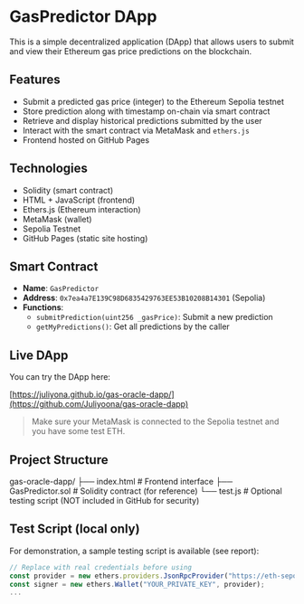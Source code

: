 # GasPredictor DApp

This is a simple decentralized application (DApp) that allows users to submit and view their Ethereum gas price predictions on the blockchain.

## Features

- Submit a predicted gas price (integer) to the Ethereum Sepolia testnet
- Store prediction along with timestamp on-chain via smart contract
- Retrieve and display historical predictions submitted by the user
- Interact with the smart contract via MetaMask and `ethers.js`
- Frontend hosted on GitHub Pages

## Technologies

- Solidity (smart contract)
- HTML + JavaScript (frontend)
- Ethers.js (Ethereum interaction)
- MetaMask (wallet)
- Sepolia Testnet
- GitHub Pages (static site hosting)

## Smart Contract

- **Name**: `GasPredictor`
- **Address**: `0x7ea4a7E139C98D6835429763EE53B10208B14301` (Sepolia)
- **Functions**:
  - `submitPrediction(uint256 _gasPrice)`: Submit a new prediction
  - `getMyPredictions()`: Get all predictions by the caller

## Live DApp

You can try the DApp here:

[https://juliyona.github.io/gas-oracle-dapp/](https://github.com/Juliyoona/gas-oracle-dapp)

> Make sure your MetaMask is connected to the Sepolia testnet and you have some test ETH.

## Project Structure

gas-oracle-dapp/
├── index.html # Frontend interface
├── GasPredictor.sol # Solidity contract (for reference)
└── test.js # Optional testing script (NOT included in GitHub for security)


## Test Script (local only)

For demonstration, a sample testing script is available (see report):

```js
// Replace with real credentials before using
const provider = new ethers.providers.JsonRpcProvider("https://eth-sepolia.g.alchemy.com/v2/YOUR_ALCHEMY_KEY");
const signer = new ethers.Wallet("YOUR_PRIVATE_KEY", provider);
...
